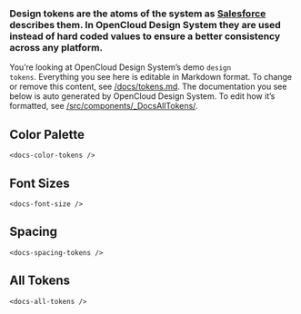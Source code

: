 ### Design tokens are the atoms of the system as [Salesforce](https://www.lightningdesignsystem.com/design-tokens/) describes them. In OpenCloud Design System they are used instead of hard coded values to ensure a better consistency across any platform.

You’re looking at OpenCloud Design System’s demo <code>design tokens</code>. Everything you see here is editable in Markdown format. To change or remove this content, see [/docs/tokens.md](https://github.com/opencloud-eu/web/blob/main/packages/design-system/docs/tokens.md). The documentation you see below is auto generated by OpenCloud Design System. To edit how it’s formatted, see [/src/components/_DocsAllTokens/](https://github.com/opencloud-eu/web/blob/main/packages/design-system/src/components/_DocsAllTokens).

## Color Palette

```
<docs-color-tokens />
```

## Font Sizes

```
<docs-font-size />
```

## Spacing

```
<docs-spacing-tokens />
```

## All Tokens

```
<docs-all-tokens />
```
